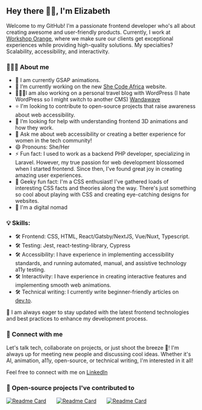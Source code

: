 
## Hey there 👋🏾, I'm Elizabeth

Welcome to my GitHub! I'm a passionate frontend developer who's all about creating awesome and user-friendly products. Currently, I work at [Workshop Orange](https://workshoporange.co/), where we make sure our clients get exceptional experiences while providing high-quality solutions. My specialties? Scalability, accessibility, and interactivity. 

### 👩🏾‍💻 About me

- 🌱 I am currently GSAP animations.
- 🔭 I’m currently working on the new [She Code Africa](https://github.com/she-code-africa/SCA-WEBSITE-V3) website.
- 👩🏾‍💻I am also working on a personal travel blog with WordPress (I hate WordPress so I might switch to another CMS) [Wandawave](https://wandawave.com/)
- ⭐️ I'm looking to contribute to open-source projects that raise awareness about web accessibility.
- 🤔 I’m looking for help with understanding frontend 3D animations and how they work.
- 💬 Ask me about web accessibility or creating a better experience for women in the tech community!
- 😄 Pronouns: She/Her
- ⚡ Fun fact: I used to work as a backend PHP developer, specializing in Laravel. However, my true passion for web development blossomed when I started frontend. Since then, I've found great joy in creating amazing user experiences.
- 🤖 Geeky fun fact: I'm a CSS enthusiast! I've gathered loads of interesting CSS facts and theories along the way. There's just something so cool about playing with CSS and creating eye-catching designs for websites.
- 🛫 I'm a digital nomad


### 💡 Skills:

- 🛠️ Frontend: CSS, HTML, React/Gatsby/NextJS, Vue/Nuxt, Typescript.  
- 🛠️ Testing: Jest, react-testing-library, Cypress
- 🛠️ Accessibility: I have experience in implementing accessibility standards, and running automated, manual, and assistive technology a11y testing.
- 🛠️ Interactivity: I have experience in creating interactive features and implementing smooth web animations.
- 🛠️ Technical writing: I currently write beginner-friendly articles on [dev.to](https://dev.to/ilizette).
  
🎯 I am always eager to stay updated with the latest frontend technologies and best practices to enhance my development process.


### 📨 Connect with me

Let's talk tech, collaborate on projects, or just shoot the breeze 🚀! I'm always up for meeting new people and discussing cool ideas. Whether it's AI, animation, a11y, open-source, or technical writing,  I'm interested in it all!

Feel free to connect with me on [LinkedIn](https://www.linkedin.com/in/elizabeth-lola/)  

### 📌 Open-source projects I've contributed to 

[![Readme Card](https://github-readme-stats.vercel.app/api/pin/?username=layer5io&repo=layer5&theme=synthwave)](https://github.com/anuraghazra/github-readme-stats)
&#8287;&#8287;&#8287;&#8287;&#8287;
[![Readme Card](https://github-readme-stats.vercel.app/api/pin/?username=she-code-africa&repo=SCA-WEBSITE-V3&theme=synthwave)](https://github.com/anuraghazra/github-readme-stats) &#8287;&#8287;&#8287;&#8287;&#8287;
[![Readme Card](https://github-readme-stats.vercel.app/api/pin/?username=she-code-africa&repo=WOSCA-FE&theme=synthwave)](https://github.com/anuraghazra/github-readme-stats)

<!--
**Lezette/Lezette** is a ✨ _special_ ✨ repository because its `README.md` (this file) appears on your GitHub profile.

Here are some ideas to get you started:

## I am currently learning  and I'm looking to 
- 🔭 I’m currently working on ...
- 🤔 I’m looking for help with ...
- 💬 Ask me about ...
- 📫 How to reach me: ...
 😄 Pronouns: She/Her
- ⚡ Fun fact: ...
-->
